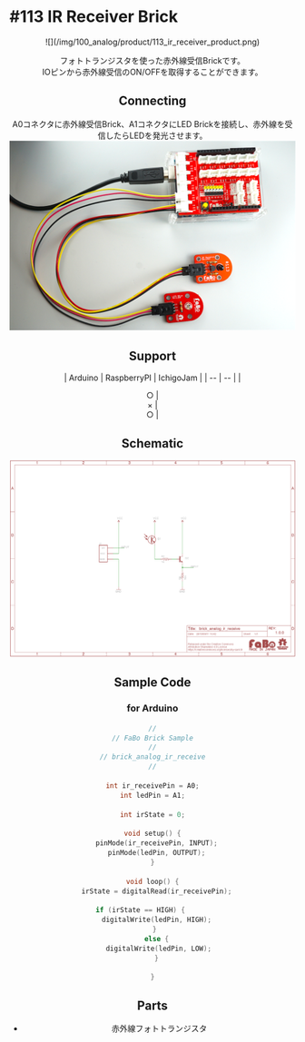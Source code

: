 # #113 IR Receiver Brick

<center>![](/img/100_analog/product/113_ir_receiver_product.png)
<!--COLORME-->

フォトトランジスタを使った赤外線受信Brickです。
<br>
IOピンから赤外線受信のON/OFFを取得することができます。
<br>

## Connecting
A0コネクタに赤外線受信Brick、A1コネクタにLED Brickを接続し、赤外線を受信したらLEDを発光させます。
![](/img/100_analog/connect/113_ir_receiver_connect.png)

## Support
| Arduino | RaspberryPI | IchigoJam |
| -- | -- |
| <center>○ | <center>× | <center>○ |

## Schematic
![](/img/100_analog/schematic/113_ir_receiver_schematic.png)

## Sample Code
### for Arduino
```c
//
// FaBo Brick Sample
//
// brick_analog_ir_receive
//

int ir_receivePin = A0;
int ledPin = A1;

int irState = 0;

void setup() {
  pinMode(ir_receivePin, INPUT);
  pinMode(ledPin, OUTPUT);
}
 
void loop() {
  irState = digitalRead(ir_receivePin);

  if (irState == HIGH) {        
    digitalWrite(ledPin, HIGH);  
  } 
  else {
    digitalWrite(ledPin, LOW); 
  }

}
```

## Parts
- 赤外線フォトトランジスタ
